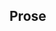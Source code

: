 <div id="title">

## Prose
</div>

<div id="body">

<include src="what/unit-inParent-asPanel.md" boilerplate />

</div>